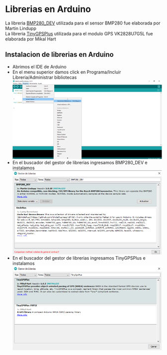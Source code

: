 # Librerias en Arduino

La libreria [BMP280_DEV](https://github.com/MartinL1/BMP280_DEV#bmp280_dev_library) utilizada para el sensor BMP280 fue elaborada por Martin Lindupp \
La libreria [TinyGPSPlus](https://github.com/mikalhart/TinyGPSPlus) utilizada para el modulo GPS VK2828U7G5L fue elaborada por Mikal Hart

## Instalacion de librerias en Arduino
- Abrimos el IDE de Arduino
- En el menu superior damos click en Programa/Incluir Libreria/Administrar bibliotecas
![Librerias-Arduino](https://raw.githubusercontent.com/CamarenaAI/CanSat/main/Imagenes/Librerias-Arduino.png)
- En el buscador del gestor de librerias ingresamos BMP280_DEV e instalamos
![Libreria-BMP280](https://raw.githubusercontent.com/CamarenaAI/CanSat/main/Imagenes/Libreria-BMP280_DEV.png)
- En el buscador del gestor de librerias ingresamos TinyGPSPlus e instalamos
![Libreria-TinyGPSPlus](https://raw.githubusercontent.com/CamarenaAI/CanSat/main/Imagenes/Libreria-TinyGPSPlus.png)
